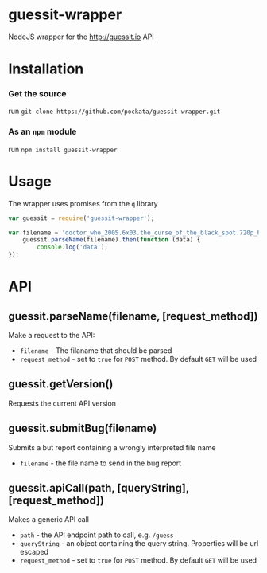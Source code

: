 guessit-wrapper
===============
NodeJS wrapper for the http://guessit.io API

# Installation

### Get the source
run `git clone https://github.com/pockata/guessit-wrapper.git`

### As an `npm` module
run `npm install guessit-wrapper`

# Usage
The wrapper uses promises from the `q` library
```javascript
var guessit = require('guessit-wrapper');

var filename = 'doctor_who_2005.6x03.the_curse_of_the_black_spot.720p_hdtv_x264-fov.mkv';
    guessit.parseName(filename).then(function (data) {
        console.log('data');
});
```

# API
## guessit.parseName(filename, [request_method])
Make a request to the API:

* `filename` - The filaname that should be parsed
* `request_method` - set to `true` for `POST` method. By default `GET` will be used

## guessit.getVersion()
Requests the current API version


## guessit.submitBug(filename)
Submits a but report containing a wrongly interpreted file name

* `filename` - the file name to send in the bug report

## guessit.apiCall(path, [queryString], [request_method])
Makes a generic API call

* `path` - the API endpoint path to call, e.g. `/guess`
* `queryString` - an object containing the query string. Properties will be url escaped
* `request_method` - set to `true` for `POST` method. By default `GET` will be used
